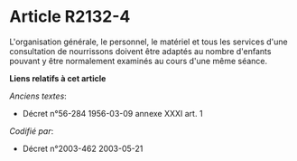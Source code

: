 # Article R2132-4

L'organisation générale, le personnel, le matériel et tous les services d'une consultation de nourrissons doivent être
adaptés au nombre d'enfants pouvant y être normalement examinés au cours d'une même séance.

**Liens relatifs à cet article**

_Anciens textes_:

  - Décret n°56-284 1956-03-09 annexe XXXI art. 1

_Codifié par_:

  - Décret n°2003-462 2003-05-21
